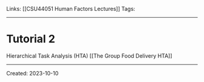 Links: [[CSU44051 Human Factors Lectures]]
Tags:
___
# Tutorial 2
Hierarchical Task Analysis (HTA)
[[The Group Food Delivery HTA]]

___
Created: 2023-10-10

